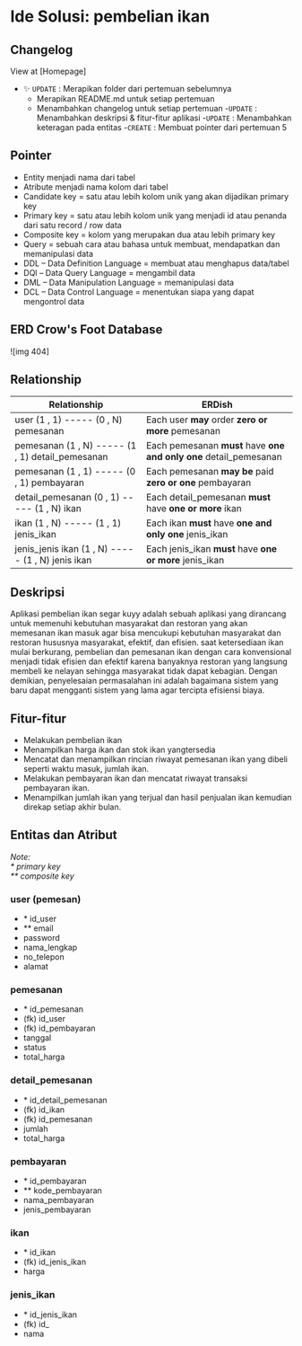 # Ide Solusi: pembelian ikan 

## Changelog
View at [Homepage]
- ✨ `UPDATE` : Merapikan folder dari pertemuan  sebelumnya
  - Merapikan README.md untuk setiap pertemuan
  - Menambahkan changelog untuk setiap pertemuan
-`UPDATE` : Menambahkan deskripsi & fitur-fitur aplikasi
-`UPDATE` : Menambahkan keteragan pada entitas
-`CREATE` : Membuat pointer dari pertemuan 5

## Pointer
- Entity menjadi nama dari tabel
- Atribute menjadi nama kolom dari tabel
- Candidate key = satu atau lebih kolom unik yang akan dijadikan primary key
- Primary key = satu atau lebih kolom unik yang menjadi id atau penanda dari satu record / row data
- Composite key = kolom yang merupakan dua atau lebih primary key
- Query = sebuah cara atau bahasa untuk membuat, mendapatkan dan memanipulasi data
- DDL – Data Definition Language = membuat atau menghapus data/tabel
- DQl – Data Query Language = mengambil data
- DML – Data Manipulation Language = memanipulasi data
- DCL – Data Control Language = menentukan siapa yang dapat mengontrol data

## ERD Crow's Foot  Database
![img 404]

## Relationship
|Relationship| ERDish|
|------------|--------|
| user (1 , 1) ----- (0 , N) pemesanan | Each user **may** order **zero or more** pemesanan |
| pemesanan (1 , N) ----- (1 , 1) detail_pemesanan | Each pemesanan **must** have **one and only one** detail_pemesanan |
| pemesanan (1 , 1) ----- (0 , 1) pembayaran | Each pemesanan **may be** paid **zero or one** pembayaran |
| detail_pemesanan (0 , 1) ----- (1 , N) ikan | Each detail_pemesanan **must** have  **one or more** ikan ||
| ikan (1 , N) ----- (1 , 1) jenis_ikan | Each ikan **must** have **one and only one** jenis_ikan |
| jenis_jenis ikan (1 , N) ----- (1 , N) jenis ikan | Each jenis_ikan **must** have **one or more** jenis_ikan |

## Deskripsi
Aplikasi pembelian ikan segar kuyy adalah sebuah aplikasi yang dirancang untuk memenuhi kebutuhan masyarakat dan restoran yang akan memesanan ikan masuk agar bisa mencukupi kebutuhan masyarakat dan restoran hususnya masyarakat, efektif, dan efisien. saat ketersediaan ikan mulai berkurang, pembelian dan pemesanan ikan dengan cara konvensional menjadi tidak efisien dan efektif karena banyaknya restoran yang langsung membeli ke nelayan sehingga masyarakat tidak dapat kebagian. Dengan demikian, penyelesaian permasalahan ini adalah bagaimana sistem yang baru dapat mengganti sistem yang lama agar tercipta efisiensi biaya.

## Fitur-fitur
- Melakukan pembelian ikan
- Menampilkan harga ikan dan stok ikan yangtersedia
- Mencatat dan menampilkan rincian riwayat pemesanan ikan yang dibeli seperti waktu masuk, jumlah ikan.
- Melakukan pembayaran ikan dan mencatat riwayat transaksi pembayaran ikan.
- Menampilkan jumlah ikan yang terjual dan hasil penjualan ikan kemudian direkap setiap akhir bulan.


## Entitas dan Atribut

_Note:_  
_\* primary key_  
_\** composite key_

### user (pemesan)
- \* id_user
- \** email
- password
- nama_lengkap
- no_telepon
- alamat


### pemesanan
- \* id_pemesanan
- (fk) id_user
- (fk) id_pembayaran
- tanggal
- status
- total_harga

### detail_pemesanan
- \* id_detail_pemesanan
- (fk) id_ikan
- (fk) id_pemesanan
- jumlah
- total_harga

### pembayaran
- \* id_pembayaran
- \** kode_pembayaran
- nama_pembayaran
- jenis_pembayaran

### ikan
- \* id_ikan
- (fk) id_jenis_ikan
- harga

### jenis_ikan
- \* id_jenis_ikan
- (fk) id_
- nama




